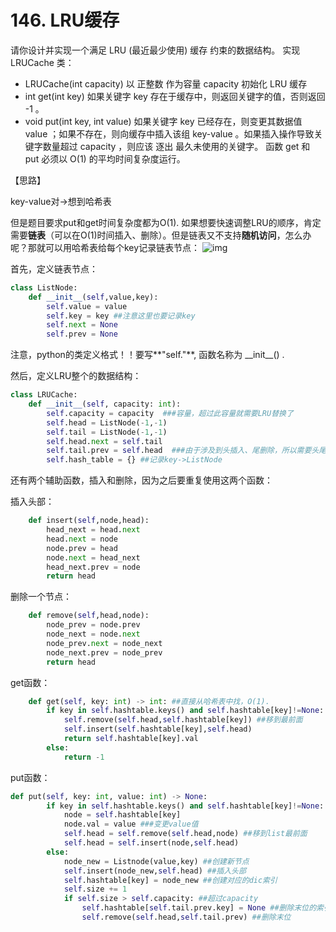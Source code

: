 # 146. LRU缓存

请你设计并实现一个满足  LRU (最近最少使用) 缓存 约束的数据结构。
实现 LRUCache 类：

- LRUCache(int capacity) 以 正整数 作为容量 capacity 初始化 LRU 缓存
- int get(int key) 如果关键字 key 存在于缓存中，则返回关键字的值，否则返回 -1 。
- void put(int key, int value) 如果关键字 key 已经存在，则变更其数据值 value ；如果不存在，则向缓存中插入该组 key-value 。如果插入操作导致关键字数量超过 capacity ，则应该 逐出 最久未使用的关键字。
  函数 get 和 put 必须以 O(1) 的平均时间复杂度运行。



【思路】

key-value对->想到哈希表

但是题目要求put和get时间复杂度都为O(1). 如果想要快速调整LRU的顺序，肯定需要**链表**（可以在O(1)时间插入、删除）。但是链表又不支持**随机访问**，怎么办呢？那就可以用哈希表给每个key记录链表节点：
  ![img](https://pic2.zhimg.com/80/v2-61dcf813c8f586895ac9c40789d68c77_1440w.png)


  首先，定义链表节点：

```python
class ListNode:
    def __init__(self,value,key):
        self.value = value
        self.key = key ##注意这里也要记录key
        self.next = None
        self.prev = None
```

注意，python的类定义格式！！要写**"self."**, 函数名称为 \_\_init\_\_() .

然后，定义LRU整个的数据结构：

```python
class LRUCache:
    def __init__(self, capacity: int):
        self.capacity = capacity  ###容量，超过此容量就需要LRU替换了
        self.head = ListNode(-1,-1)
        self.tail = ListNode(-1,-1)
        self.head.next = self.tail
        self.tail.prev = self.head  ###由于涉及到头插入、尾删除，所以需要头尾哨兵
        self.hash_table = {} ##记录key->ListNode
```

 还有两个辅助函数，插入和删除，因为之后要重复使用这两个函数：

插入头部：

```python
    def insert(self,node,head):
        head_next = head.next
        head.next = node
        node.prev = head
        node.next = head_next
        head_next.prev = node
        return head
```

删除一个节点：

```python
    def remove(self,head,node):
        node_prev = node.prev
        node_next = node.next
        node_prev.next = node_next
        node_next.prev = node_prev
        return head
```

get函数：

```python
    def get(self, key: int) -> int: ##直接从哈希表中找，O(1). 
        if key in self.hashtable.keys() and self.hashtable[key]!=None:
            self.remove(self.head,self.hashtable[key]) ##移到最前面
            self.insert(self.hashtable[key],self.head)
            return self.hashtable[key].val
        else:
            return -1
```



put函数：

```python
def put(self, key: int, value: int) -> None:
        if key in self.hashtable.keys() and self.hashtable[key]!=None:
            node = self.hashtable[key]
            node.val = value ###变更value值
            self.head = self.remove(self.head,node) ##移到list最前面
            self.head = self.insert(node,self.head)
        else:
            node_new = Listnode(value,key) ##创建新节点
            self.insert(node_new,self.head) ##插入头部
            self.hashtable[key] = node_new ##创建对应的dic索引
            self.size += 1
            if self.size > self.capacity: ##超过capacity
                self.hashtable[self.tail.prev.key] = None ##删除末位的索引
                self.remove(self.head,self.tail.prev) ##删除末位
                
```
